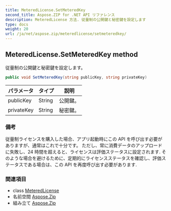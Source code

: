 ```yaml
---
title: MeteredLicense.SetMeteredKey
second_title: Aspose.ZIP for .NET API リファレンス
description: MeteredLicense 方法. 従量制の公開鍵と秘密鍵を設定します
type: docs
weight: 20
url: /ja/net/aspose.zip/meteredlicense/setmeteredkey/
---
```

## MeteredLicense.SetMeteredKey method

従量制の公開鍵と秘密鍵を設定します。

```csharp
public void SetMeteredKey(string publicKey, string privateKey)
```

| パラメータ | タイプ | 説明 |
| --- | --- | --- |
| publicKey | String | 公開鍵。 |
| privateKey | String | 秘密鍵。 |

### 備考

従量制ライセンスを購入した場合、アプリ起動時にこの API を呼び出す必要がありますが、通常はこれで十分です。 ただし、常に消費データのアップロードに失敗し、24 時間を超えると、ライセンスは評価ステータスに設定されます. そのような場合を避けるために、定期的にライセンスステータスを確認し、評価ステータスである場合は、この API を再度呼び出す必要があります.

### 関連項目

* class [MeteredLicense](../)
* 名前空間 [Aspose.Zip](../../meteredlicense/)
* 組み立て [Aspose.Zip](../../../)


